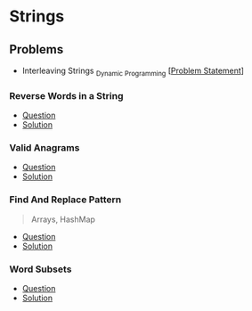 # Strings

## Problems

- Interleaving Strings <sub> Dynamic Programming</sub> [[Problem Statement](https://leetcode.com/problems/interleaving-string/)]




### Reverse Words in a String

- [Question](https://leetcode.com/problems/reverse-words-in-a-string/)
- [Solution](/CompetitiveProgramming/Strings/reverseWordsInAString.py)

### Valid Anagrams

- [Question](https://leetcode.com/problems/valid-anagram/)
- [Solution](/CompetitiveProgramming/Strings/validAnagrams.py)

### Find And Replace Pattern

> Arrays, HashMap

- [Question](https://leetcode.com/problems/find-and-replace-pattern/)
- [Solution](/CompetitiveProgramming/Strings/findAndReplacePatterns.py)

### Word Subsets 

- [Question](https://leetcode.com/problems/word-subsets/)
- [Solution](/CompetitiveProgramming/Strings/wordSubsets.py)